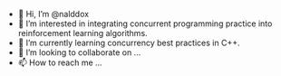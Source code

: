 - 👋 Hi, I’m @nalddox
- 👀 I’m interested in integrating concurrent programming practice into reinforcement learning algorithms.
- 🌱 I’m currently learning concurrency best practices in C++.
- 💞️ I’m looking to collaborate on ...
- 📫 How to reach me ...

<!---
nalddox/nalddox is a ✨ special ✨ repository because its `README.md` (this file) appears on your GitHub profile.
You can click the Preview link to take a look at your changes.
--->
